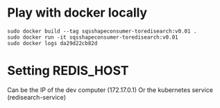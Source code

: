 
# Play with docker locally

```
sudo docker build --tag sqsshapeconsumer-toredisearch:v0.01 .
sudo docker run -it sqsshapeconsumer-toredisearch:v0.01
sudo docker logs da29d22cb82d
```

# Setting REDIS_HOST

Can be the IP of the dev computer (172.17.0.1)
Or the kubernetes service (redisearch-service)

